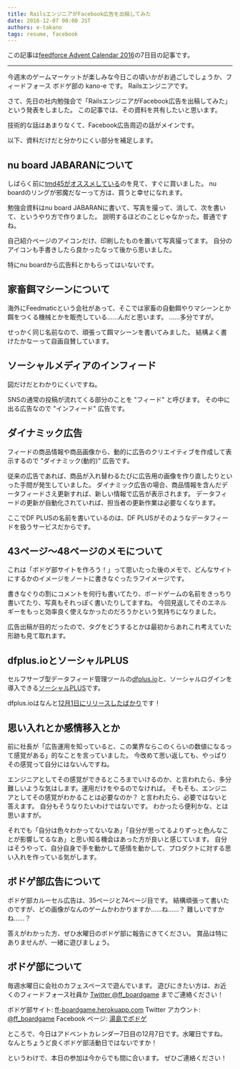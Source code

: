 ```yaml
---
title: RailsエンジニアがFacebook広告を出稿してみた
date: 2016-12-07 00:00 JST
authors: e-takano
tags: resume, facebook
---
```


この記事は[feedforce Advent Calendar 2016](http://www.adventar.org/calendars/1427)の7日目の記事です。

---

今週末のゲームマーケットが楽しみな今日この頃いかがお過ごしでしょうか、フィードフォース ボドゲ部の kano-e です。
Railsエンジニアです。

さて、先日の社内勉強会で「RailsエンジニアがFacebook広告を出稿してみた」という発表をしました。
この記事では、その資料を共有したいと思います。

技術的な話はあまりなくて、Facebook広告周辺の話がメインです。

<!--more-->

<script async class="speakerdeck-embed" data-id="8615bee623094af991bc682d45d02620" data-ratio="1.41436464088398" src="//speakerdeck.com/assets/embed.js"></script>

以下、資料だけだと分かりにくい部分を補足します。

## nu board JABARANについて

しばらく前に[tmd45がオススメしている](https://twitter.com/tmd45/status/789318501123125248)のを見て、すぐに買いました。
nu boardのリングが邪魔だなーって方は、買うと幸せになれます。

勉強会資料はnu board JABARANに書いて、写真を撮って、消して、次を書いて、というやり方で作りました。
説明するほどのことじゃなかった。普通ですね。

自己紹介ページのアイコンだけ、印刷したものを置いて写真撮ってます。
自分のアイコンも手書きしたら良かったなって後から思いました。

特にnu boardから広告料とかもらってはいないです。

## 家畜餌マシーンについて

海外にFeedmaticという会社があって、そこでは家畜の自動餌やりマシーンとか餌をつくる機械とかを販売している……んだと思います。
……多分ですが。

せっかく同じ名前なので、頑張って餌マシーンを書いてみました。
結構よく書けたかなーって自画自賛しています。

## ソーシャルメディアのインフィード

図だけだとわかりにくいですね。

SNSの通常の投稿が流れてくる部分のことを "フィード" と呼びます。
その中に出る広告なので "インフィード" 広告です。

## ダイナミック広告

フィードの商品情報や商品画像から、動的に広告のクリエイティブを作成して表示するので "ダイナミック(動的)" 広告です。

従来の広告であれば、商品が入れ替わるたびに広告用の画像を作り直したりといった手間が発生していました。
ダイナミック広告の場合、商品情報を含んだデータフィードさえ更新すれば、新しい情報で広告が表示されます。
データフィードの更新が自動化されていれば、担当者の更新作業は必要なくなります。

ここでDF PLUSの名前を書いているのは、DF PLUSがそのようなデータフィードを扱うサービスだからです。

## 43ページ〜48ページのメモについて

これは「ボドゲ部サイトを作ろう！」って思いたった後のメモで、どんなサイトにするかのイメージをノートに書きなぐったラフイメージです。

書きなぐりの割にコメントを何行も書いてたり、ボードゲームの名前をきっちり書いてたり、写真もそれっぽく書いたりしてますね。
今回見返してそのエネルギーをもっと効率良く使えなかったのだろうかという気持ちになりました。

広告出稿が目的だったので、タグをどうするとかは最初からあれこれ考えていた形跡も見て取れます。

## dfplus.ioとソーシャルPLUS

セルフサーブ型データフィード管理ツールの[dfplus.io](https://dfplus.io/)と、ソーシャルログインを導入できる[ソーシャルPLUS](https://socialplus.jp/)です。

dfplus.ioはなんと[12月1日にリリースしたばかり](https://www.feedforce.jp/release/9159/)です！

## 思い入れとか感情移入とか

前に社長が「広告運用を知っていると、この業界ならこのくらいの数値になるって感覚がある」的なことを言っていました。
今改めて思い返しても、やっぱりその感覚って自分にはないんですね。

エンジニアとしてその感覚ができるところまでいけるのか、と言われたら、多分難しいような気はします。運用だけをやるのでなければ。
そもそも、エンジニアとしてその感覚がわかることは必要なのか？ と言われたら、必要ではないと答えます。
自分もそうなりたいわけではないです。
わかったら便利かな、とは思いますが。

それでも「自分は色々わかってないなあ」「自分が思ってるよりずっと色んなことが影響してるなあ」と思い知る機会はあった方が良いと感じています。
自分はそうやって、自分自身で手を動かして感情を動かして、プロダクトに対する思い入れを作っている気がします。

## ボドゲ部広告について

ボドゲ部カルーセル広告は、35ページと74ページ目です。
結構頑張って書いたのですが、どの画像がなんのゲームかわかりますか……ね……？
難しいですかね……？

答えがわかった方、ぜひ水曜日のボドゲ部に報告にきてください。
賞品は特にありませんが、一緒に遊びましょう。

## ボドゲ部について

毎週水曜日に会社のカフェスペースで遊んでいます。
遊びにきたい方は、お近くのフィードフォース社員か [Twitter @ff_boardgame](https://twitter.com/ff_boardgame) までご連絡ください！

ボドゲ部サイト: [ff-boardgame.herokuapp.com](https://ff-boardgame.herokuapp.com/)
Twitter アカウント: [@ff_boardgame](https://twitter.com/ff_boardgame)
Facebook ページ: [湯島でボドゲ](https://www.facebook.com/yushima.bg/)

ところで、今日はアドベントカレンダー7日目の12月7日です。水曜日ですね。
なんとちょうど良くボドゲ部活動日ではないですか！

というわけで、本日の参加は今からでも間に合います。
ぜひご連絡ください！

